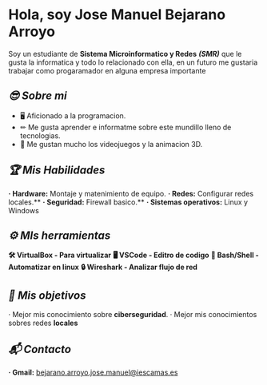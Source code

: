 # Hola, soy Jose Manuel Bejarano Arroyo 
  Soy un estudiante de **Sistema Microinformatico y Redes** ***(SMR)*** que le gusta la informatica y todo lo relacionado con ella, en un futuro me gustaria trabajar como progaramador en     alguna empresa importante

## ***😎 Sobre mi***
  - 🖥 Aficionado a la programacion.
  - ✏ Me gusta aprender e informatme sobre este mundillo lleno de tecnologias.
  - 👾 Me gustan mucho los videojuegos y la animacion 3D.
## ***🏆 Mis Habilidades***
  **· Hardware:** Montaje y matenimiento de equipo.
  **· Redes:** Configurar redes locales.**
  **· Seguridad:** Firewall basico.**
  **· Sistemas operativos:** Linux y Windows
## ***⚙ MIs herramientas***
  **🛠️ VirtualBox - Para virtualizar**
  **🖥️ VSCode - Editro de codigo**
  **🐧 Bash/Shell - Automatizar en linux**
  **🔒 Wireshark - Analizar flujo de red**
## ***🎯 Mis objetivos***
  · Mejor mis conocimiento sobre **ciberseguridad**.
  · Mejor mis conocimientos sobres redes **locales**
## ***📬 Contacto***
 **· Gmail:** bejarano.arroyo.jose.manuel@iescamas.es
